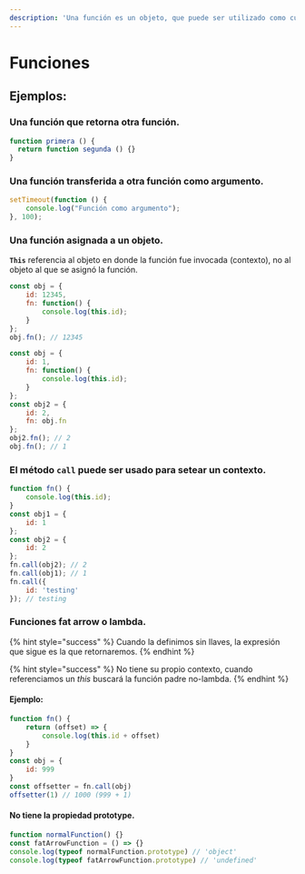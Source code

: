```yaml
---
description: 'Una función es un objeto, que puede ser utilizado como cualquier otro valor.'
---
```


# Funciones

## **Ejemplos:**

### **Una función que retorna otra función.**

```javascript
function primera () {
  return function segunda () {}
}
```

### **Una función transferida a otra función como argumento.**

```javascript
setTimeout(function () {
    console.log("Función como argumento");
}, 100);
```

### **Una función asignada a un objeto.**

**`This`** referencia al objeto en donde la función fue invocada \(contexto\), no al objeto al que se asignó la función.

```javascript
const obj = {
    id: 12345,
    fn: function() {
        console.log(this.id);
    }
};
obj.fn(); // 12345
```

```javascript
const obj = {
    id: 1,
    fn: function() {
        console.log(this.id);
    }
};
const obj2 = {
    id: 2,
    fn: obj.fn
};
obj2.fn(); // 2
obj.fn(); // 1
```

### **El método `call` puede ser usado para setear un contexto.**

```javascript
function fn() {
    console.log(this.id);
}
const obj1 = {
    id: 1
};
const obj2 = {
    id: 2
};
fn.call(obj2); // 2
fn.call(obj1); // 1
fn.call({
    id: 'testing'
}); // testing
```

### **Funciones fat arrow o lambda.**

{% hint style="success" %}
Cuando la definimos sin llaves, la expresión que sigue es la que retornaremos.
{% endhint %}

{% hint style="success" %}
No tiene su propio contexto, cuando referenciamos un _this_ buscará la función padre no-lambda.
{% endhint %}

#### **Ejemplo:**

```javascript
function fn() {
    return (offset) => {
        console.log(this.id + offset)
    }
}
const obj = {
    id: 999
}
const offsetter = fn.call(obj)
offsetter(1) // 1000 (999 + 1)
```

#### No tiene la propiedad prototype.

```javascript
function normalFunction() {}
const fatArrowFunction = () => {}
console.log(typeof normalFunction.prototype) // 'object'
console.log(typeof fatArrowFunction.prototype) // 'undefined'
```

